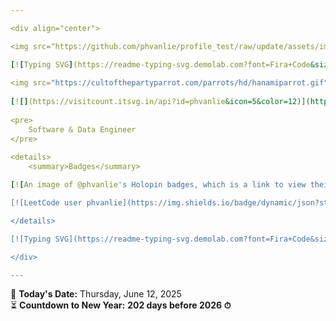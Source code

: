 ```yaml
---

<div align="center">

<img src="https://github.com/phvanlie/profile_test/raw/update/assets/img/Hi.gif" height="32" />

[![Typing SVG](https://readme-typing-svg.demolab.com?font=Fira+Code&size=14&pause=1000&color=7D9DF7&center=true&vCenter=true&random=false&width=435&lines=Welcome+to+my+GitHub!;I'm+phvanlie)](https://git.io/typing-svg)
    
<img src="https://cultofthepartyparrot.com/parrots/hd/hanamiparrot.gif" width="30" height="30"/>
    
[![](https://visitcount.itsvg.in/api?id=phvanlie&icon=5&color=12)](https://visitcount.itsvg.in)
    
<pre>
    Software & Data Engineer 
</pre>
    
<details>
    <summary>Badges</summary>

[![An image of @phvanlie's Holopin badges, which is a link to view their full Holopin profile](https://holopin.me/phvanlie)](https://holopin.io/@phvanlie)

[![LeetCode user phvanlie](https://img.shields.io/badge/dynamic/json?style=flat&labelColor=black&color=%23ffa116&label=Solved&query=solvedOverTotal&url=https%3A%2F%2Fleetcode-badge.vercel.app%2Fapi%2Fusers%2Fphvanlie&logo=leetcode&logoColor=yellow)](https://leetcode.com/phvanlie/)

</details>

[![Typing SVG](https://readme-typing-svg.demolab.com?font=Fira+Code&size=14&pause=1000&color=7D9DF7&center=true&vCenter=true&random=false&width=435&lines=Thanks+for+visiting+my+GitHub+profile!)](https://git.io/typing-svg)

</div>

---
```


<!-- AUTO-UPDATE-SECTION -->

📅 **Today's Date:** Thursday, June 12, 2025  
⏳ **Countdown to New Year:** **202 days before 2026 ⏱**  

<!-- END-AUTO-UPDATE-SECTION -->
